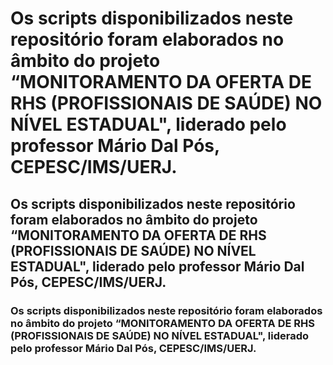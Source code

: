 #  Os scripts disponibilizados neste repositório foram elaborados no âmbito do projeto “MONITORAMENTO DA OFERTA DE RHS (PROFISSIONAIS DE SAÚDE) NO NÍVEL ESTADUAL", liderado pelo professor Mário Dal Pós, CEPESC/IMS/UERJ.
##  Os scripts disponibilizados neste repositório foram elaborados no âmbito do projeto “MONITORAMENTO DA OFERTA DE RHS (PROFISSIONAIS DE SAÚDE) NO NÍVEL ESTADUAL", liderado pelo professor Mário Dal Pós, CEPESC/IMS/UERJ.
###  Os scripts disponibilizados neste repositório foram elaborados no âmbito do projeto “MONITORAMENTO DA OFERTA DE RHS (PROFISSIONAIS DE SAÚDE) NO NÍVEL ESTADUAL", liderado pelo professor Mário Dal Pós, CEPESC/IMS/UERJ.
